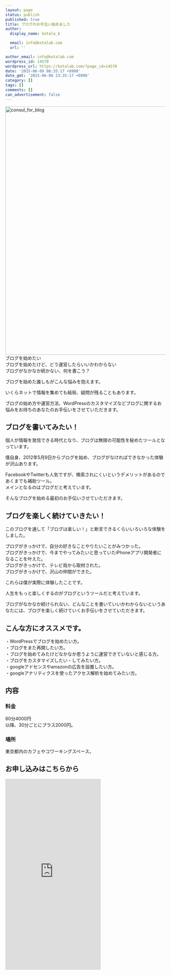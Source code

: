 ```yaml
---
layout: page
status: publish
published: true
title: ブログのお手伝い始めました
author:
  display_name: kotala_b

  email: info@kotalab.com
  url: ''

author_email: info@kotalab.com
wordpress_id: 14570
wordpress_url: https://kotalab.com/?page_id=14570
date: '2015-06-09 08:35:17 +0900'
date_gmt: '2015-06-08 23:35:17 +0900'
category: []
tags: []
comments: []
can_advertisement: false
---
```

<p><img src="https://kotalab.com/wp-content/uploads/2015/06/consul_for_blog-780x390.jpg" alt="consul_for_blog" width="780" height="390" class="aligncenter size-large wp-image-14692" style="max-width: 100%; height: auto;"/><br />
ブログを始めたい<br />
ブログを始めたけど、どう運営したらいいかわからない<br />
ブログがなかなか続かない、何を書こう？</p>
<p>ブログを始めた誰しもがこんな悩みを抱えます。</p>
<p>いくらネットで情報を集めても結局、疑問が残ることもあります。</p>
<p>ブログの始め方や運営方法、WordPressのカスタマイズなどブログに関するお悩みをお持ちのあなたのお手伝いをさせていただきます。</p>
<h2 class="landing">ブログを書いてみたい！</h2>
<p>個人が情報を発信できる時代となり、ブログは無限の可能性を秘めたツールとなっています。</p>
<p>僕自身、2012年5月9日からブログを始め、ブログがなければできなかった体験が沢山あります。</p>
<p>FacebookやTwitterも人気ですが、検索されにくいというデメリットがあるのであくまでも補助ツール。<br />
メインとなるのはブログだと考えています。</p>
<p>そんなブログを始める最初のお手伝いさせていただきます。</p>
<h2 class="landing">ブログを楽しく続けていきたい！</h2>
<p>このブログを通して「ブログは楽しい！」と断言できるくらいいろいろな体験をしました。</p>
<p>ブログがきっかけで、自分の好きなことやりたいことがみつかった。<br />
ブログがきっかけで、今までやってみたいと思っていたiPhoneアプリ開発者になることを叶えた。<br />
ブログがきっかけで、テレビ局から取材された。<br />
ブログがきっかけで、沢山の仲間ができた。</p>
<p>これらは僕が実際に体験したことです。</p>
<p>人生をもっと楽しくするのがブログというツールだと考えています。</p>
<p>ブログがなかなか続けられない、どんなことを書いていいかわからないというあなたには、ブログを楽しく続けていくお手伝いをさせていただきます。</p>
<h2 class="landing">こんな方にオススメです。</h2>
<p>・WordPressでブログを始めたい方。<br />
・ブログをまた再開したい方。<br />
・ブログを始めてみたけどなかなか思うように運営できていないと感じる方。<br />
・ブログをカスタマイズしたい・してみたい方。<br />
・googleアドセンスやamazonの広告を設置したい方。<br />
・googleアナリティクスを使ったアクセス解析を始めてみたい方。</p>
<h2 class="landing">内容</h2>
<h3>料金</h3>
<p>60分4000円<br />
以降、30分ごとにプラス2000円。</p>
<h3>場所</h3>
<p>東京都内のカフェやコワーキングスペース。</p>
<h2 class="landing">お申し込みはこちらから</h2>
<p><iframe src="https://docs.google.com/forms/d/1E3Rfn0AG-FVW8tQFfTSSPG6bt8pW4DE15lICtbKwzmw/viewform?embedded=true" width="300" height="600" frameborder="0" marginheight="0" marginwidth="0">読み込み中...</iframe></p>

